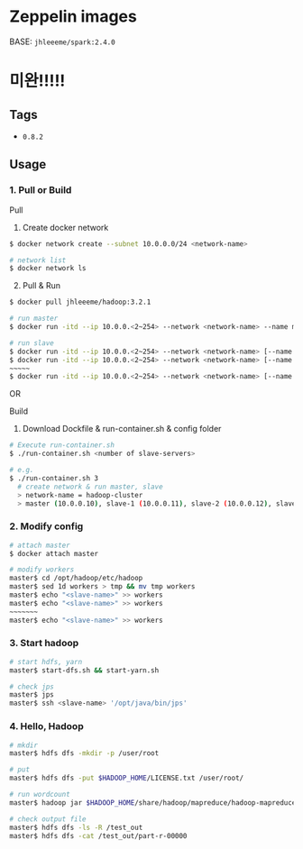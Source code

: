 # Zeppelin images
BASE: ```jhleeeme/spark:2.4.0```  

# 미완!!!!!

## Tags
- ```0.8.2```

## Usage
### 1. Pull or Build
Pull
1. Create docker network
```bash
$ docker network create --subnet 10.0.0.0/24 <network-name>

# network list
$ docker network ls
```

2. Pull & Run
```bash
$ docker pull jhleeeme/hadoop:3.2.1

# run master
$ docker run -itd --ip 10.0.0.<2~254> --network <network-name> --name master [-p <local-port>:50070] jhleeeme/hadoop:3.2.1 /bin/bash

# run slave
$ docker run -itd --ip 10.0.0.<2~254> --network <network-name> [--name <slave-name>] jhleeeme/hadoop:3.2.1 /bin/bash
$ docker run -itd --ip 10.0.0.<2~254> --network <network-name> [--name <slave-name>] jhleeeme/hadoop:3.2.1 /bin/bash
~~~~~
$ docker run -itd --ip 10.0.0.<2~254> --network <network-name> [--name <slave-name>] jhleeeme/hadoop:3.2.1 /bin/bash
```

OR  

Build
1. Download Dockfile & run-container.sh & config folder
```bash
# Execute run-container.sh
$ ./run-container.sh <number of slave-servers>

# e.g.
$ ./run-container.sh 3
  # create network & run master, slave
  > network-name = hadoop-cluster
  > master (10.0.0.10), slave-1 (10.0.0.11), slave-2 (10.0.0.12), slave-3 (10.0.0.13)
```

### 2. Modify config
```bash
# attach master
$ docker attach master

# modify workers
master$ cd /opt/hadoop/etc/hadoop
master$ sed 1d workers > tmp && mv tmp workers
master$ echo "<slave-name>" >> workers
master$ echo "<slave-name>" >> workers
~~~~~~~
master$ echo "<slave-name>" >> workers
```

### 3. Start hadoop
```bash
# start hdfs, yarn
master$ start-dfs.sh && start-yarn.sh

# check jps
master$ jps
master$ ssh <slave-name> '/opt/java/bin/jps'
```

### 4. Hello, Hadoop
```bash
# mkdir
master$ hdfs dfs -mkdir -p /user/root

# put
master$ hdfs dfs -put $HADOOP_HOME/LICENSE.txt /user/root/

# run wordcount
master$ hadoop jar $HADOOP_HOME/share/hadoop/mapreduce/hadoop-mapreduce-examples-3.2.1.jar wordcount /user/root /test_out

# check output file
master$ hdfs dfs -ls -R /test_out
master$ hdfs dfs -cat /test_out/part-r-00000
```
